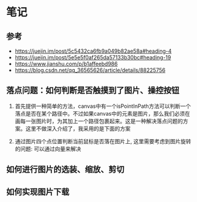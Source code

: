 #  笔记

## 参考

- https://juejin.im/post/5c5432ca6fb9a049b82ae58a#heading-4
- https://juejin.im/post/5e5e5f0af265da57133b30bc#heading-19
- https://www.jianshu.com/p/b1affeebd986
- https://blog.csdn.net/qq_36565626/article/details/88225756


## 落点问题：如何判断是否触摸到了图片、操控按钮

1. 首先提供一种简单的方法，canvas中有一个isPointInPath方法可以判断一个落点是否在某个路径中。不过如果canvas中的元素是图片，那么我们必须在画每一张图片时，为其加上一个路径包裹起来。这是一种解决落点问题的方案。这里不做深入介绍了，我采用的是下面的方案


2. 通过图片四个点位置判断当前鼠标是否落在图片上, 这里需要考虑到图片旋转的问题: 可以通过向量来解决


## 如何进行图片的选装、缩放、剪切

## 如何实现图片下载
 